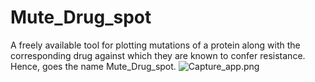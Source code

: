 # Mute_Drug_spot
A freely available tool for plotting mutations of a protein along with the corresponding drug against which they are known to confer resistance. Hence, goes the name Mute_Drug_spot. 
![Capture_app.png]()
